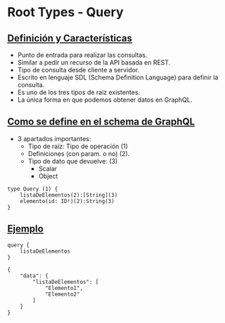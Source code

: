 # Root Types - Query

## <u>Definición y Características</u>

- Punto de entrada para realizar las consultas.
- Similar a pedir un recurso de la API basada en REST.
- Tipo de consulta desde cliente a servidor.
- Escrito en lenguaje SDL (Schema Definition Language) para definir la consulta.
- Es uno de los tres tipos de raíz existentes.
- La única forma en que podemos obtener datos en GraphQL.

## <u>Como se define en el schema de GraphQL</u>

- 3 apartados importantes:
  - Tipo de raíz: Tipo de operación (1)
  - Definiciones (con param. o no) (2).
  - Tipo de dato que devuelve: (3)
    - Scalar
    - Object

```
type Query (1) {
    listaDeElementos(2):[String](3)
    elemento(id: ID!)(2):String(3)
}
```

## <u>Ejemplo</u>

```
query {
    listaDeElementos
}

{
    "data": {
        "listaDeElementos": [
            "Elemento1",
            "Elemento2"
        ]
    }
}
```